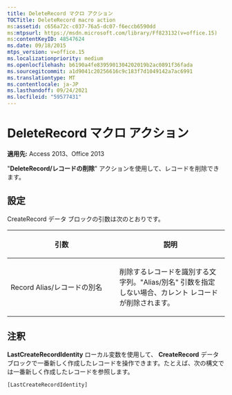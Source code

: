 ```yaml
---
title: DeleteRecord マクロ アクション
TOCTitle: DeleteRecord macro action
ms:assetid: c656a72c-c037-76a5-dc07-f6eccb6590dd
ms:mtpsurl: https://msdn.microsoft.com/library/Ff823132(v=office.15)
ms:contentKeyID: 48547624
ms.date: 09/18/2015
mtps_version: v=office.15
ms.localizationpriority: medium
ms.openlocfilehash: b6190a4fe8395901304202019b2ac0891f36fada
ms.sourcegitcommit: a1d9041c20256616c9c183f7d1049142a7ac6991
ms.translationtype: MT
ms.contentlocale: ja-JP
ms.lasthandoff: 09/24/2021
ms.locfileid: "59577431"
---
```

# <a name="deleterecord-macro-action"></a>DeleteRecord マクロ アクション

**適用先:** Access 2013、Office 2013

"**DeleteRecord/レコードの削除**" アクションを使用して、レコードを削除できます。

## <a name="setting"></a>設定

CreateRecord データ ブロックの引数は次のとおりです。

<table>
<colgroup>
<col style="width: 50%" />
<col style="width: 50%" />
</colgroup>
<thead>
<tr class="header">
<th><p>引数</p></th>
<th><p>説明</p></th>
</tr>
</thead>
<tbody>
<tr class="odd">
<td><p>Record Alias/レコードの別名</p></td>
<td><p>削除するレコードを識別する文字列。"Alias/別名" 引数を指定しない場合、カレント レコードが削除されます。</p></td>
</tr>
</tbody>
</table>

## <a name="remarks"></a>注釈

**LastCreateRecordIdentity** ローカル変数を使用して、 **CreateRecord** データ ブロックで一番新しく作成したレコードを操作できます。たとえば、次の構文では一番新しく作成したレコードを参照します。

`[LastCreateRecordIdentity]`


